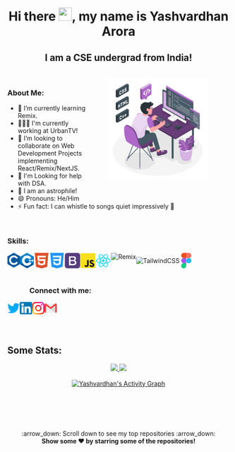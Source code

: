 <link rel="stylesheet" type="text/css" media="all" href="styles.css" />

<h1 align="center">Hi there <img src="https://raw.githubusercontent.com/MartinHeinz/MartinHeinz/master/wave.gif" width="30px" height="30px">, my name is Yashvardhan Arora</h1>
<h2 align="center" class="noborder">I am a CSE undergrad from India!</h2>
<br>
  <img align="right" alt="GIF" src="https://github.com/yash22arora/yash22arora/blob/main/Media/Programming-amico.png" width="45%" style="margin:0 50px;"> 


<h3>About Me:</h3>

<!-- - 🔭 I’m currently working on <a href="https://github.com/Servatom/Shealth"><img src="https://assets.servatom.com/Shealth/logo.png" height="15px"> Shealth</a>  -->
- 🌱 I’m currently learning Remix. 
- 👨🏼‍💻 I'm currently working at UrbanTV!
- 👯 I’m looking to collaborate on Web Development Projects implementing React/Remix/NextJS. 
- 🤝 I'm Looking for help with DSA.
- 🌌 I am an astrophile!
- 😄 Pronouns: He/Him 
- ⚡ Fun fact: I can whistle to songs quiet impressively 🤪 

<br>



<h3 align="left">Skills: </h3>

<img align="left"  title="C" alt="C" height="33px" src="./logos/c_colored.png" />
<img align="left" title="C++" alt="C++" height="35px" src="./logos/cpp_coloured.png" />
<img align="left" title="HTML5" alt="HTML5" width="35px" src="./logos/html5_coloured.png" />
<img align="left" title="CSS3" alt="CSS3" width="35px" src="./logos/css3_coloured.png" />
<img align="left" title="Bootstrap" alt="Bootstrap" width="35px" src="./logos/Bootstrap.png" />
<img align="left" title="JS" alt="JavaScript" height="35px" src="./logos/javascript_coloured2.png" />
<img align="left" title="ReactJS" alt="ReactJS" height="35px" src="./logos/react_colored.png" />
<img align="left" title="Remix" alt="Remix" height="35px" src="https://seeklogo.com/images/R/remix-logo-862D8B1019-seeklogo.com.png" />
<img align="center" title="TailwindCSS" alt="TailwindCSS" height="35px" src="https://upload.wikimedia.org/wikipedia/commons/thumb/d/d5/Tailwind_CSS_Logo.svg/1200px-Tailwind_CSS_Logo.svg.png" />
<img align="center" title="FIGMA" alt="FIGMA" height="35px" src="./logos/figma.svg" />

 

<br>
<br>
<h3 style="left: 50px; position:relative;">Connect with me:</h3> 

<a href="https://twitter.com/YashvardhanAro2"><img align="left" title="Twitter - Yashvardhan Arora" alt="Twitter" height="28px" src="./logos/twitter_coloured.png" /></a>
<a href="https://www.linkedin.com/in/yashvardhan-arora/"><img align="left" title="LinkedIn - Yashvardhan Arora" alt="LinkedIn" height="28px" src="./logos/linkedin_coloured.png" /></a>
<a href="https://www.instagram.com/yashvardhan2210/"><img align="left" title="Instagram - Yashvardhan Arora" alt="Instagram" height="28px" src="./logos/instagram_coloured.png" /></a>
<a href="mailto:yash22arora@gmail.com"><img align="left" title="Mail - Yashvardhan Arora" alt="Mail" height="28px" src="./logos/gmail_coloured.png" /></a>









<!-- ### Spotify Playing 🎧

[<img src="https://now-playing-codestackr.vercel.app/api/spotify-playing" alt="Spotify Now Playing" width="350" />](https://open.spotify.com/user/31bgv3ocoox3iadt2gxs7pouni2q?si=faf0309cb4234de8)

--- -->
<br>
<br>
<br>
<br>

## Some Stats:


<!-- ![Yashvardhan's GitHub stats](https://github-readme-stats.vercel.app/api?username=yash22arora&show_icons=true&theme=omni&hide_border=true&include_all_commits=true) 
![Top Langs](https://github-readme-stats.vercel.app/api/top-langs/?username=anuraghazra&layout=compact&theme=omni&hide_border=true) 
![GitHub streak stats](https://github-readme-streak-stats.herokuapp.com/?user=yash22arora&theme=omni&hide_border=true)    -->



<p align="center">
<a href="https://github.com/yash22arora">
<!-- <img   width="48%" src="https://github-readme-stats.vercel.app/api?username=yash22arora&show_icons=true&theme=omni&hide_border=true&include_all_commits=true&hide_title=true" /> -->
  
  <img   width="44%" src="https://github-readme-streak-stats.herokuapp.com/?user=yash22arora&theme=omni&hide_border=true&include_all_commits=true&hide_title=true" />
  
<img   width="55%" src="https://github-readme-stats.vercel.app/api/top-langs/?username=yash22arora&layout=compact&theme=omni&hide_border=true&hide_title=true" />
  <br><br>
<img alt="Yashvardhan's Activity Graph" width="99%" src="https://activity-graph.herokuapp.com/graph?username=yash22arora&bg_color=191621&color=e4dc87&line=cc70a9&point=ffffff&hide_border=true">
  
  </a>
</p>
<br>
<br>
<br>
 
<!-- <img align="right" width=47%; src="https://github-readme-streak-stats.herokuapp.com/?user=yash22arora&theme=omni&hide_border=true" /> -->
  


<!-- <br>
<br>
<h3 align="center" class="noborder">👈 My Overall Github Stats</h3>
<br>
<br>
<br>
<h3 align="center" class="noborder">Streak Stats 👉</h3>
<br>
<br>
<br>
<br>
<h3 align="center" class="noborder">👈 Top Languages Used</h3>
<br>
<br>
<br>
<br>
<br> -->
<br>



<p align="center">
    :arrow_down: Scroll down to see my top repositories :arrow_down:
    <br>
    <b>
      Show some ❤️ by starring some of the repositories!
    </b>
</p>
